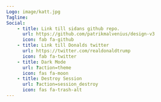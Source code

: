 ```yaml
---
Logo: image/katt.jpg
Tagline: 
Social:
    - title: Link till sidans github repo.
      url: https://github.com/patrikmalvenius/design-v3
      icon: fab fa-github
    - title: Link till Donalds twitter
      url: https://twitter.com/realdonaldtrump
      icon: fab fa-twitter
    - title: Dark Mode
      url: ?action=theme
      icon: fas fa-moon
    - title: Destroy Session
      url: ?action=session_destroy
      icon: fas fa-trash-alt
---
```

